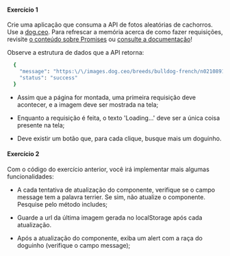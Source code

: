 #### Exercício 1

Crie uma aplicação que consuma a API de fotos aleatórias de cachorros. Use a [dog.ceo](https://dog.ceo/dog-api/). Para refrescar a memória acerca de como fazer requisições, revisite [o conteúdo sobre Promises](https://app.betrybe.com/course/fundamentals/js-asynchronous/promises) ou [consulte a documentação](https://developer.mozilla.org/pt-BR/docs/Web/API/Fetch_API/Using_Fetch)!

Observe a estrutura de dados que a API retorna:

```bash 
  {
    "message": "https:\/\/images.dog.ceo/breeds/bulldog-french/n02108915_5306.jpg",
    "status": "success"
  }
```
  -  Assim que a página for montada, uma primeira requisição deve acontecer, e a imagem deve ser mostrada na tela;

  -  Enquanto a requisição é feita, o texto 'Loading...' deve ser a única coisa presente na tela;

  -  Deve existir um botão que, para cada clique, busque mais um doguinho.


#### Exercício 2

Com o código do exercício anterior, você irá implementar mais algumas funcionalidades:

-  A cada tentativa de atualização do componente, verifique se o campo message tem a palavra terrier. Se sim, não atualize o componente. Pesquise pelo método includes;

-  Guarde a url da última imagem gerada no localStorage após cada atualização.

-  Após a atualização do componente, exiba um alert com a raça do doguinho (verifique o campo message);
